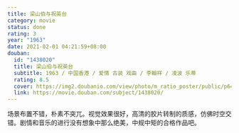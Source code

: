 ```yaml
---
title: 梁山伯与祝英台
category: movie
status: done
rating: 3
year: "1963"
date: 2021-02-01 04:21:59+08:00
douban:
  id: "1438020"
  title: 梁山伯与祝英台
  subtitle: 1963 / 中国香港 / 爱情 古装 戏曲 / 李翰祥 / 凌波 乐蒂
  rating: 8.5
  cover: https://img2.doubanio.com/view/photo/m_ratio_poster/public/p643883973.jpg
  link: https://movie.douban.com/subject/1438020/
---
```


场景布置不错，朴素不突兀。视觉效果很好，高清的胶片转制的质感，仿佛时空交错。剧情和音乐的进行没有想象中那么绝美，中规中矩的合格作品吧。
